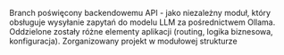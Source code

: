 Branch poświęcony backendowemu API - jako niezależny moduł, który obsługuje wysyłanie zapytań do modelu LLM za pośrednictwem Ollama.
Oddzielone zostały różne elementy aplikacji (routing, logika biznesowa, konfiguracja).
Zorganizowany projekt w modułowej strukturze
